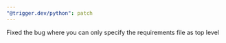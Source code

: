 ```yaml
---
"@trigger.dev/python": patch
---
```


Fixed the bug where you can only specify the requirements file as top level
